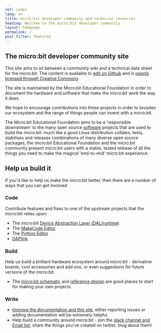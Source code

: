 ```yaml
---
ref: index
lang: en
title: micro:bit developer community and technical resources
heading: Welcome to the micro:bit developer community
layout: homepage
permalink: /
post_filter: featured
---
```


## The micro:bit developer community site

This site aims to sit between a community wiki and a technical data sheet for the micro:bit.
The content is available to [edit on Github](http://github.com/microbit-foundation/dev-docs) and is [openly licensed through Creative Commons](https://github.com/microbit-foundation/dev-docs/blob/master/LICENSE.MD). 

The site is maintained by the Micro:bit Educational Foundation in order to document the
hardware and software that make the micro:bit work the way it does. 

We hope to encourage contributions into these projects in order
to broaden our ecosystem and the range of things people can invent
with a micro:bit.

The Micro:bit Educational Foundation aims to be a 'responsible downstream' to the
many open source [software](https://tech.microbit.org/software/) projects that are used to build the micro:bit:  much like
a good Linux distribution collates, tests, stabilises and releases combinations of
many diverse open source packages, the micro:bit Educational Foundation and the
micro:bit community present micro:bit users with a stable, tested release of all
the things you need to make the magical 'end-to-end' micro:bit experience.

## Help us build it

If you'd like to help us make the micro:bit better, then there are a number of
ways that you can get involved

### Code
Contribute features and fixes to one of the upstream projects that the micro:bit relies upon:
  * The micro:bit [Device Abstraction Layer (DAL/runtime)](https://lancaster-university.github.io/microbit-docs/)
  * The [MakeCode Editor](https://github.com/microsoft/pxt-microbit)
  * The [Python Editor](https://github.com/bbcmicrobit/PythonEditor)
  * [DAPlink](https://github.com/ARMmbed/DAPLink)
  
### Build
Help us build a brilliant hardware ecosystem around micro:bit - derivative boards,
cool accessories and add ons, or even suggestions for future versions of the micro:bit.
  * The [micro:bit schematic](/hardware/schematic/) and [reference design](/hardware/reference-design) are good places to start for making your own projects

### Write
  * [Improve the documentation and this site](https://github.com/microbit-foundation/dev-docs), either reporting issues
or adding documentation will be extremely helpful.
  * Help build a community around micro:bit - join the [slack channel and Email list](/get-involved/where-to-find/),
share the things you've created on twitter, blog about them!
